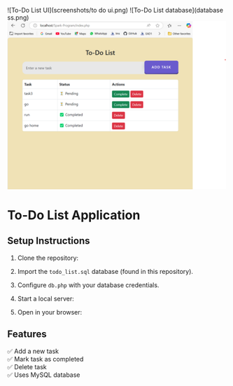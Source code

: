 ![To-Do List UI](screenshots/to do ui.png)
![To-Do List database](database ss.png)
<img src="screenshots/to do ui.png" alt="To-Do List UI" width="500">



# To-Do List Application

## Setup Instructions

1. Clone the repository:

2. Import the `todo_list.sql` database (found in this repository).

3. Configure `db.php` with your database credentials.

4. Start a local server:

5. Open in your browser:
## Features
✅ Add a new task  
✅ Mark task as completed  
✅ Delete task  
✅ Uses MySQL database  